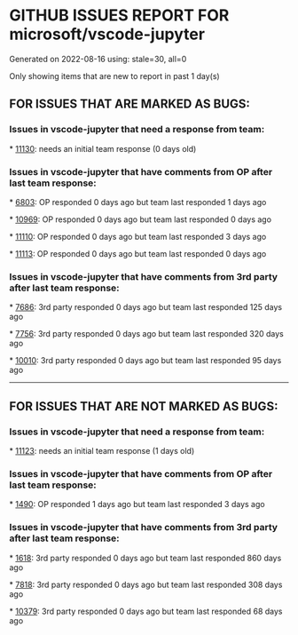 
# GITHUB ISSUES REPORT FOR microsoft/vscode-jupyter


Generated on 2022-08-16 using: stale=30, all=0


Only showing items that are new to report in past 1 day(s)


## FOR ISSUES THAT ARE MARKED AS BUGS:


### Issues in vscode-jupyter that need a response from team:


\* [11130](https://github.com/microsoft/vscode-jupyter/issues/11130 "Wrong uninstallation method on linux systems"): needs an initial team response (0 days old)

### Issues in vscode-jupyter that have comments from OP after last team response:


\* [6803](https://github.com/microsoft/vscode-jupyter/issues/6803 "Cannot specify number of threads for kernel?"): OP responded 0 days ago but team last responded 1 days ago

\* [10969](https://github.com/microsoft/vscode-jupyter/issues/10969 "Cannot connect to Remote jupyter server on MacOS 13 Ventura."): OP responded 0 days ago but team last responded 0 days ago

\* [11110](https://github.com/microsoft/vscode-jupyter/issues/11110 "Fails to load html scripts "): OP responded 0 days ago but team last responded 3 days ago

\* [11113](https://github.com/microsoft/vscode-jupyter/issues/11113 "When there are a large number of figures, the step of hashing output can take a long time."): OP responded 0 days ago but team last responded 0 days ago

### Issues in vscode-jupyter that have comments from 3rd party after last team response:


\* [7686](https://github.com/microsoft/vscode-jupyter/issues/7686 "Remove 200ms delay used to reveal cells"): 3rd party responded 0 days ago but team last responded 125 days ago

\* [7756](https://github.com/microsoft/vscode-jupyter/issues/7756 "Should be able to undo a delete cell in the interactive window (IW)"): 3rd party responded 0 days ago but team last responded 320 days ago

\* [10010](https://github.com/microsoft/vscode-jupyter/issues/10010 "Validating the remote uri can take too long"): 3rd party responded 0 days ago but team last responded 95 days ago

---

## FOR ISSUES THAT ARE NOT MARKED AS BUGS:


### Issues in vscode-jupyter that need a response from team:


\* [11123](https://github.com/microsoft/vscode-jupyter/issues/11123 "DataFrame Explorer with interactive plots"): needs an initial team response (1 days old)

### Issues in vscode-jupyter that have comments from OP after last team response:


\* [1490](https://github.com/microsoft/vscode-jupyter/issues/1490 "Straightly convert jupyter format python code (using # %% cells) from/to HTML5"): OP responded 1 days ago but team last responded 3 days ago

### Issues in vscode-jupyter that have comments from 3rd party after last team response:


\* [1618](https://github.com/microsoft/vscode-jupyter/issues/1618 "Treat Raw String Literals in Markdown Cells as Markdown"): 3rd party responded 0 days ago but team last responded 860 days ago

\* [7818](https://github.com/microsoft/vscode-jupyter/issues/7818 "Unpleasant wrapping of error text in interactive window output"): 3rd party responded 0 days ago but team last responded 308 days ago

\* [10379](https://github.com/microsoft/vscode-jupyter/issues/10379 "Changes to Jupyter Server Picker"): 3rd party responded 0 days ago but team last responded 68 days ago
